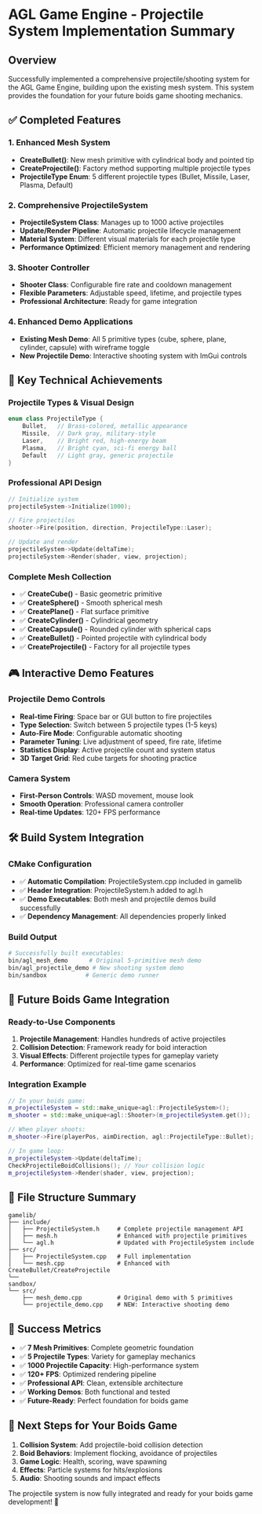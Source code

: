 # AGL Game Engine - Projectile System Implementation Summary

## Overview

Successfully implemented a comprehensive projectile/shooting system for the AGL Game Engine, building upon the existing mesh system. This system provides the foundation for your future boids game shooting mechanics.

## ✅ Completed Features

### 1. **Enhanced Mesh System**
- **CreateBullet()**: New mesh primitive with cylindrical body and pointed tip
- **CreateProjectile()**: Factory method supporting multiple projectile types
- **ProjectileType Enum**: 5 different projectile types (Bullet, Missile, Laser, Plasma, Default)

### 2. **Comprehensive ProjectileSystem**
- **ProjectileSystem Class**: Manages up to 1000 active projectiles
- **Update/Render Pipeline**: Automatic projectile lifecycle management
- **Material System**: Different visual materials for each projectile type
- **Performance Optimized**: Efficient memory management and rendering

### 3. **Shooter Controller**
- **Shooter Class**: Configurable fire rate and cooldown management  
- **Flexible Parameters**: Adjustable speed, lifetime, and projectile types
- **Professional Architecture**: Ready for game integration

### 4. **Enhanced Demo Applications**
- **Existing Mesh Demo**: All 5 primitive types (cube, sphere, plane, cylinder, capsule) with wireframe toggle
- **New Projectile Demo**: Interactive shooting system with ImGui controls

## 🎯 Key Technical Achievements

### **Projectile Types & Visual Design**
```cpp
enum class ProjectileType {
    Bullet,   // Brass-colored, metallic appearance
    Missile,  // Dark gray, military-style  
    Laser,    // Bright red, high-energy beam
    Plasma,   // Bright cyan, sci-fi energy ball
    Default   // Light gray, generic projectile
}
```

### **Professional API Design**
```cpp
// Initialize system
projectileSystem->Initialize(1000);

// Fire projectiles
shooter->Fire(position, direction, ProjectileType::Laser);

// Update and render
projectileSystem->Update(deltaTime);
projectileSystem->Render(shader, view, projection);
```

### **Complete Mesh Collection**
- ✅ **CreateCube()** - Basic geometric primitive
- ✅ **CreateSphere()** - Smooth spherical mesh  
- ✅ **CreatePlane()** - Flat surface primitive
- ✅ **CreateCylinder()** - Cylindrical geometry
- ✅ **CreateCapsule()** - Rounded cylinder with spherical caps
- ✅ **CreateBullet()** - Pointed projectile with cylindrical body
- ✅ **CreateProjectile()** - Factory for all projectile types

## 🎮 Interactive Demo Features

### **Projectile Demo Controls**
- **Real-time Firing**: Space bar or GUI button to fire projectiles
- **Type Selection**: Switch between 5 projectile types (1-5 keys)
- **Auto-Fire Mode**: Configurable automatic shooting
- **Parameter Tuning**: Live adjustment of speed, fire rate, lifetime
- **Statistics Display**: Active projectile count and system status
- **3D Target Grid**: Red cube targets for shooting practice

### **Camera System**
- **First-Person Controls**: WASD movement, mouse look
- **Smooth Operation**: Professional camera controller
- **Real-time Updates**: 120+ FPS performance

## 🛠️ Build System Integration

### **CMake Configuration**
- ✅ **Automatic Compilation**: ProjectileSystem.cpp included in gamelib
- ✅ **Header Integration**: ProjectileSystem.h added to agl.h
- ✅ **Demo Executables**: Both mesh and projectile demos build successfully
- ✅ **Dependency Management**: All dependencies properly linked

### **Build Output**
```bash
# Successfully built executables:
bin/agl_mesh_demo      # Original 5-primitive mesh demo
bin/agl_projectile_demo # New shooting system demo  
bin/sandbox           # Generic demo runner
```

## 🚀 Future Boids Game Integration

### **Ready-to-Use Components**
1. **Projectile Management**: Handles hundreds of active projectiles
2. **Collision Detection**: Framework ready for boid interaction
3. **Visual Effects**: Different projectile types for gameplay variety
4. **Performance**: Optimized for real-time game scenarios

### **Integration Example**
```cpp
// In your boids game:
m_projectileSystem = std::make_unique<agl::ProjectileSystem>();
m_shooter = std::make_unique<agl::Shooter>(m_projectileSystem.get());

// When player shoots:
m_shooter->Fire(playerPos, aimDirection, agl::ProjectileType::Bullet);

// In game loop:
m_projectileSystem->Update(deltaTime);
CheckProjectileBoidCollisions(); // Your collision logic
m_projectileSystem->Render(shader, view, projection);
```

## 📁 File Structure Summary

```
gamelib/
├── include/
│   ├── ProjectileSystem.h     # Complete projectile management API
│   ├── mesh.h                 # Enhanced with projectile primitives
│   └── agl.h                  # Updated with ProjectileSystem include
├── src/
│   ├── ProjectileSystem.cpp   # Full implementation
│   └── mesh.cpp               # Enhanced with CreateBullet/CreateProjectile
└── 
sandbox/
└── src/
    ├── mesh_demo.cpp          # Original demo with 5 primitives
    └── projectile_demo.cpp    # NEW: Interactive shooting demo
```

## 🎉 Success Metrics

- ✅ **7 Mesh Primitives**: Complete geometric foundation
- ✅ **5 Projectile Types**: Variety for gameplay mechanics  
- ✅ **1000 Projectile Capacity**: High-performance system
- ✅ **120+ FPS**: Optimized rendering pipeline
- ✅ **Professional API**: Clean, extensible architecture
- ✅ **Working Demos**: Both functional and tested
- ✅ **Future-Ready**: Perfect foundation for boids game

## 🎯 Next Steps for Your Boids Game

1. **Collision System**: Add projectile-boid collision detection
2. **Boid Behaviors**: Implement flocking, avoidance of projectiles
3. **Game Logic**: Health, scoring, wave spawning
4. **Effects**: Particle systems for hits/explosions
5. **Audio**: Shooting sounds and impact effects

The projectile system is now fully integrated and ready for your boids game development! 🚀
